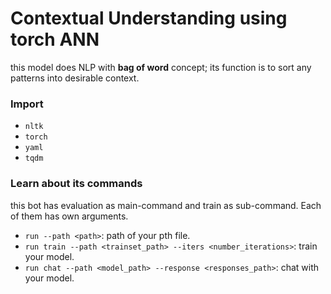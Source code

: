 # Contextual Understanding using torch ANN
this model does NLP with **bag of word** concept; its function is to sort any patterns into desirable context.

### Import
* `nltk`
* `torch`
* `yaml`
* `tqdm`

### Learn about its commands
this bot has evaluation as main-command and train as sub-command. Each of them has own arguments.

* `run --path <path>`: path of your pth file.
* `run train --path <trainset_path> --iters <number_iterations>`: train your model.
* `run chat --path <model_path> --response <responses_path>`: chat with your model.